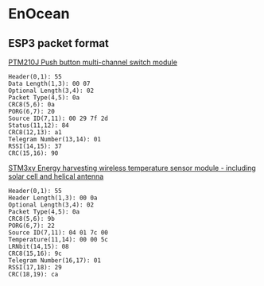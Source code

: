 # EnOcean

## ESP3 packet format 

[PTM210J Push button multi-channel switch module](https://www.enocean.com/en/enocean-modules-928mhz/details/ptm-210j/)
```
Header(0,1): 55
Data Length(1,3): 00 07
Optional Length(3,4): 02
Packet Type(4,5): 0a
CRC8(5,6): 0a
PORG(6,7): 20
Source ID(7,11): 00 29 7f 2d
Status(11,12): 84
CRC8(12,13): a1
Telegram Number(13,14): 01
RSSI(14,15): 37
CRC(15,16): 90
```

[STM3xy Energy harvesting wireless temperature sensor module - including solar cell and helical antenna](https://www.enocean.com/en/enocean-modules/details/stm-331/)
```
Header(0,1): 55
Header Length(1,3): 00 0a
Optional Length(3,4): 02
Packet Type(4,5): 0a
CRC8(5,6): 9b
PORG(6,7): 22
Source ID(7,11): 04 01 7c 00
Temperature(11,14): 00 00 5c 
LRNbit(14,15): 08
CRC8(15,16): 9c
Telegram Number(16,17): 01
RSSI(17,18): 29
CRC(18,19): ca
```
